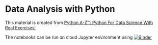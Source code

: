 # Data Analysis with Python

This material is created from [Python A-Z™: Python For Data Science With Real Exercises!](https://udemy.com/course/python-coding/)

The notebooks can be run on cloud Jupyter environment using [![Binder](https://mybinder.org/badge_logo.svg)](https://mybinder.org/v2/gh/dlokesh16/Python-for-Data-Analytics-Udemy/HEAD)